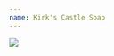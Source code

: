 ```yaml
---
name: Kirk's Castle Soap
---
```

<div style="width: 30%; height: auto">
<a href="https://www.amazon.com/dp/B004JMML9I/ref=as_li_ss_il?coliid=I3RIDITSU93KWH&colid=3A3G5PQI6U2UN&psc=0&ref_=lv_ov_lig_dp_it&linkCode=li2&tag=kombatkitchen-20&linkId=e4f1d58cebdd41780f2e3b1fa21991c5&language=en_US" target="_blank"><img border="0" src="//ws-na.amazon-adsystem.com/widgets/q?_encoding=UTF8&ASIN=B004JMML9I&Format=_SL160_&ID=AsinImage&MarketPlace=US&ServiceVersion=20070822&WS=1&tag=kombatkitchen-20&language=en_US" ></a><img src="https://ir-na.amazon-adsystem.com/e/ir?t=kombatkitchen-20&language=en_US&l=li2&o=1&a=B004JMML9I" width="1" height="1" border="0" alt="" style="border:none !important; margin:0px !important;" />
</div>
